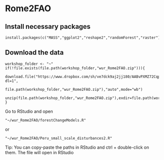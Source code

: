 # Rome2FAO

## Install necessary packages

    install.packages(c("MASS","ggplot2","reshape2","randomForest","raster"))

## Download the data ####

    workshop_folder <- "~"
    if(!file.exists(file.path(workshop_folder,"wur_Rome2FAO.zip"))){
       download.file("https://www.dropbox.com/sh/ve7dck9aj2jj180/AABvPXMZ72CqpQN8s1tmOhm2a?dl=1",
                     file.path(workshop_folder,"wur_Rome2FAO.zip"),"auto",mode="wb")
      unzip(file.path(workshop_folder,"wur_Rome2FAO.zip"),exdir=file.path(workshop_folder,"wur_Rome2FAO"))
    }

Go to RStudio and open

    "~/wur_Rome2FAO/forestChangeModels.R"
or

    "~/wur_Rome2FAO/Peru_small_scale_disturbances2.R"

Tip: You can copy-paste the paths in RStudio and ctrl + double-click on them. The file will open in RStudio
